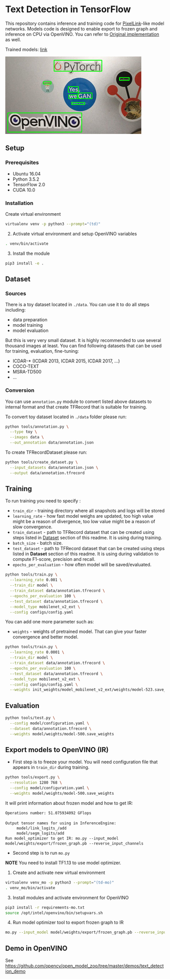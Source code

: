 # Text Detection in TensorFlow

This repository contains inference and training code for [PixelLink](https://arxiv.org/abs/1801.01315)-like model
networks. Models code is designed to enable export to frozen graph
and inference on CPU via OpenVINO. You can refer to [Original implementation](https://github.com/ZJULearning/pixel_link) as well.

Trained models: [link](https://download.01.org/opencv/openvino_training_extensions/models/text_detection/text_detection.tar.gz)

![](text-detection.jpg)

## Setup

### Prerequisites

* Ubuntu 16.04
* Python 3.5.2
* TensorFlow 2.0
* CUDA 10.0

### Installation

Create virtual environment
```bash
virtualenv venv -p python3 --prompt="(td)"
```

2. Activate virtual environment and setup OpenVINO variables
```bash
. venv/bin/activate
```

3. Install the module
```bash
pip3 install -e .
```

## <a name="Dataset"> Dataset </a>

### Sources

There is a toy dataset located in `./data`. You can use it to do all steps including:
* data preparation
* model training
* model evaluation

But this is very very small dataset. It is highly recommended to use several thousand images at least.
You can find following datasets that can be used for training, evaluation, fine-tuning:
* ICDAR-* (ICDAR 2013, ICDAR 2015, ICDAR 2017, ...)
* COCO-TEXT
* MSRA-TD500
* ...

### Conversion

You can use `annotation.py` module to convert listed above datasets to internal format and that create TFRecord that is suitable for training.

To convert toy dataset located in `./data` folder please run:

```bash
python tools/annotation.py \
  --type toy \
  --images data \
  --out_annotation data/annotation.json
```

To create TFRecordDataset please run:

```bash
python tools/create_dataset.py \
  --input_datasets data/annotation.json \
  --output data/annotation.tfrecord
```

## Training

To run training you need to specify :
* `train_dir` - training directory where all snapshots and logs will be stored
* `learning_rate` - how fast model weighs are updated, too high value might be a reason of divergence, too low value might be a reason of slow convergence.
* `train_dataset` - path to TFRecord dataset that can be created using steps listed in [Dataset](#Dataset) section of this readme. It is using during training.
* `batch_size` - batch size.
* `test_dataset` - path to TFRecord dataset that can be created using steps listed in **Dataset** section of this readme. It is using during validation to compute F1-score, precision and recall.
* `epochs_per_evaluation` - how often model will be saved/evaluated.

```bash
python tools/train.py \
  --learning_rate 0.001 \
  --train_dir model \
  --train_dataset data/annotation.tfrecord \
  --epochs_per_evaluation 100 \
  --test_dataset data/annotation.tfrecord \
  --model_type mobilenet_v2_ext \
  --config configs/config.yaml
```

You can add one more parameter such as:
* `weights` - weights of pretrained model. That can give your faster convergence and better model.

```bash
python tools/train.py \
  --learning_rate 0.0001 \
  --train_dir model \
  --train_dataset data/annotation.tfrecord \
  --epochs_per_evaluation 100 \
  --test_dataset data/annotation.tfrecord \
  --model_type mobilenet_v2_ext \
  --config configs/config.yaml \
  --weights init_weights/model_mobilenet_v2_ext/weights/model-523.save_weights
```

## Evaluation

```bash
python tools/test.py \
  --config model/configuration.yaml \
  --dataset data/annotation.tfrecord \
  --weights model/weights/model-500.save_weights
```

## Export models to OpenVINO (IR)

* First step is to freeze your model. You will need configuration file that appears in `train_dir` during training.

```bash
python tools/export.py \
  --resolution 1280 768 \
  --config model/configuration.yaml \
  --weights model/weights/model-500.save_weights
```

It will print information about frozen model and how to get IR:

```
Operations number: 51.075934092 GFlops

Output tensor names for using in InferenceEngine:
     model/link_logits_/add
     model/segm_logits/add
Run model_optimizer to get IR: mo.py --input_model model/weights/export/frozen_graph.pb --reverse_input_channels
```

* Second step is to run `mo.py`

**NOTE** You need to install TF1.13 to use model optimizer.

1. Create and activate new virtual environment
```bash
virtualenv venv_mo -p python3 --prompt="(td-mo)"
. venv_mo/bin/activate
```

3. Install modules and activate environment for OpenVINO
```bash
pip3 install -r requirements-mo.txt
source /opt/intel/openvino/bin/setupvars.sh
```

4. Run model optimizer tool to export frozen graph to IR
```bash
mo.py --input_model model/weights/export/frozen_graph.pb --reverse_input_channels
```


## Demo in OpenVINO

See https://github.com/opencv/open_model_zoo/tree/master/demos/text_detection_demo
